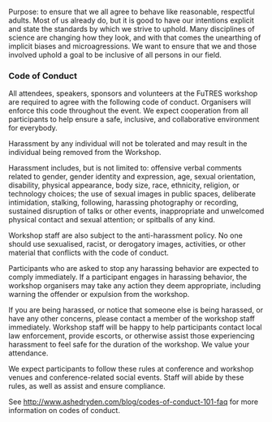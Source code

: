 Purpose: to ensure that we all agree to behave like reasonable, respectful adults. Most of us already do, but it is good to have our intentions explicit and state the standards by which we strive to uphold. Many disciplines of science are changing how they look, and with that comes the unearthing of implicit biases and microagressions. We want to ensure that we and those involved uphold a goal to be inclusive of all persons in our field.


### Code of Conduct ###


All attendees, speakers, sponsors and volunteers at the FuTRES workshop are required to agree with the following code of conduct. Organisers will enforce this code throughout the event. We expect cooperation from all participants to help ensure a safe, inclusive, and collaborative environment for everybody.

Harassment by any individual will not be tolerated and may result in the individual being removed from the Workshop.

Harassment includes, but is not limited to: offensive verbal comments related to gender, gender identity and expression, age, sexual orientation, disability, physical appearance, body size, race, ethnicity, religion, or technology choices; the use of sexual images in public spaces, deliberate intimidation, stalking, following, harassing photography or recording, sustained disruption of talks or other events, inappropriate and unwelcomed physical contact and sexual attention; or spitballs of any kind.

Workshop staff are also subject to the anti-harassment policy. No one should use sexualised, racist, or derogatory images, activities, or other material that conflicts with the code of conduct. 

Participants who are asked to stop any harassing behavior are expected to comply immediately. If a participant engages in harassing behavior, the workshop organisers may take any action they deem appropriate, including warning the offender or expulsion from the workshop.

If you are being harassed, or notice that someone else is being harassed, or have any other concerns, please contact a member of the workshop staff immediately. Workshop staff will be happy to help participants contact local law enforcement, provide escorts, or otherwise assist those experiencing harassment to feel safe for the duration of the workshop. We value your attendance.

We expect participants to follow these rules at conference and workshop venues and conference-related social events. Staff will abide by these rules, as well as assist and ensure compliance.

See http://www.ashedryden.com/blog/codes-of-conduct-101-faq for more information on codes of conduct.
